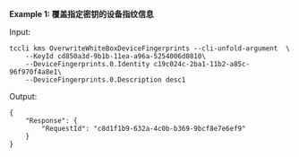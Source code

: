 **Example 1: 覆盖指定密钥的设备指纹信息**



Input: 

```
tccli kms OverwriteWhiteBoxDeviceFingerprints --cli-unfold-argument  \
    --KeyId cd850a3d-9b1b-11ea-a96a-5254006d0810\
    --DeviceFingerprints.0.Identity c19c024c-2ba1-11b2-a85c-96f970f4a8e1\
    --DeviceFingerprints.0.Description desc1
```

Output: 
```
{
    "Response": {
        "RequestId": "c8d1f1b9-632a-4c0b-b369-9bcf8e7e6ef9"
    }
}
```

